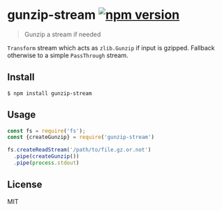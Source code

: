 # gunzip-stream [![npm version](https://img.shields.io/npm/v/gunzip-stream.svg)](https://www.npmjs.com/package/gunzip-stream)

> Gunzip a stream if needed

`Transform` stream which acts as `zlib.Gunzip` if input is gzipped. Fallback otherwise to a simple `PassThrough` stream.

## Install

```
$ npm install gunzip-stream
```


## Usage

```js
const fs = require('fs');
const {createGunzip} = require('gunzip-stream')

fs.createReadStream('/path/to/file.gz.or.not')
  .pipe(createGunzip())
  .pipe(process.stdout)
```

## License

MIT
